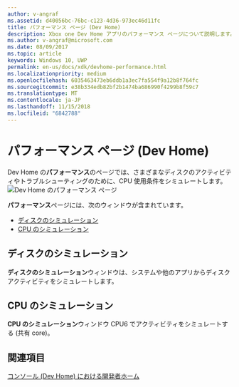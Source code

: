 ```yaml
---
author: v-angraf
ms.assetid: d40056bc-76bc-c123-4d36-973ec46d11fc
title: パフォーマンス ページ (Dev Home)
description: Xbox one Dev Home アプリのパフォーマンス ページについて説明します。
ms.author: v-angraf@microsoft.com
ms.date: 08/09/2017
ms.topic: article
keywords: Windows 10, UWP
permalink: en-us/docs/xdk/devhome-performance.html
ms.localizationpriority: medium
ms.openlocfilehash: 6035463473eb6ddb1a3ec7fa554f9a12b8f764fc
ms.sourcegitcommit: e38b334edb82bf2b1474ba686990f4299b8f59c7
ms.translationtype: MT
ms.contentlocale: ja-JP
ms.lasthandoff: 11/15/2018
ms.locfileid: "6842788"
---
```

# <a name="performance-page-dev-home"></a>パフォーマンス ページ (Dev Home)
   
  
Dev Home の**パフォーマンス**のページでは、さまざまなディスクのアクティビティやトラブルシューティングのために、CPU 使用条件をシミュレートします。   
 ![Dev Home のパフォーマンス ページ](images/devhome_performance.png)   
  
**パフォーマンス**ページには、次のウィンドウが含まれています。   
 
   *  [ディスクのシミュレーション](#ID4EEB)  
   *  [CPU のシミュレーション](#ID4EOB)  

 
<a id="ID4EEB"></a>

   

## <a name="disk-simulation"></a>ディスクのシミュレーション  
   
  
**ディスクのシミュレーション**ウィンドウは、システムや他のアプリからディスク アクティビティをシミュレートします。   
  
<a id="ID4EOB"></a>

   

## <a name="cpu-simulation"></a>CPU のシミュレーション  
   
  
**CPU のシミュレーション**ウィンドウ CPU6 でアクティビティをシミュレートする (共有 core)。   
  
<a id="ID4EYB"></a>

   

## <a name="see-also"></a>関連項目  
 [コンソール (Dev Home) における開発者ホーム](dev-home.md)

  